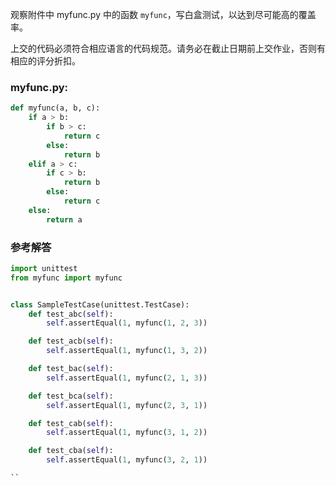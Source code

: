 观察附件中 myfunc.py 中的函数 <code>myfunc</code>，写白盒测试，以达到尽可能高的覆盖率。

上交的代码必须符合相应语言的代码规范。请务必在截止日期前上交作业，否则有相应的评分折扣。

### myfunc.py: ###

```python
def myfunc(a, b, c):
    if a > b:
        if b > c:
            return c
        else:
            return b
    elif a > c:
        if c > b:
            return b
        else:
            return c
    else:
        return a
```

### 参考解答 ###

```python
import unittest
from myfunc import myfunc


class SampleTestCase(unittest.TestCase):
    def test_abc(self):
        self.assertEqual(1, myfunc(1, 2, 3))

    def test_acb(self):
        self.assertEqual(1, myfunc(1, 3, 2))

    def test_bac(self):
        self.assertEqual(1, myfunc(2, 1, 3))

    def test_bca(self):
        self.assertEqual(1, myfunc(2, 3, 1))

    def test_cab(self):
        self.assertEqual(1, myfunc(3, 1, 2))

    def test_cba(self):
        self.assertEqual(1, myfunc(3, 2, 1))

``
